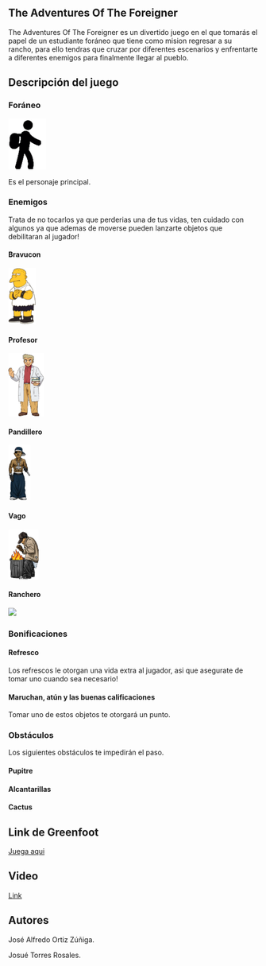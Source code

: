 ## The Adventures Of The Foreigner

The Adventures Of The Foreigner es un divertido juego en el que tomarás el papel de un estudiante foráneo que tiene como mision regresar a su rancho, para ello tendras que cruzar por diferentes escenarios y enfrentarte a diferentes enemigos para finalmente llegar al pueblo.

## Descripción del juego

### Foráneo

<img src = "https://github.com/objetos-inter2018/Adventures_Foreigner/blob/master/juego/images/foraneo.png" />

Es el personaje principal.

### Enemigos

Trata de no tocarlos ya que perderias una de tus vidas, ten cuidado con algunos ya que ademas de moverse pueden lanzarte objetos que debilitaran al jugador! 

#### Bravucon

<img src = "https://github.com/objetos-inter2018/Adventures_Foreigner/blob/master/juego/images/Bravucon.png" />

#### Profesor

<img src = "https://github.com/objetos-inter2018/Adventures_Foreigner/blob/master/juego/images/Profesor_Oak_(XY).png" />

#### Pandillero

<img src = "https://github.com/objetos-inter2018/Adventures_Foreigner/blob/master/juego/images/pandillero.png" />

#### Vago

<img src = "https://github.com/objetos-inter2018/Adventures_Foreigner/blob/master/juego/images/vago2.png" />

#### Ranchero

<img src = "https://i.imgur.com/FRiyMEw.png" />

### Bonificaciones

#### Refresco

Los refrescos le otorgan una vida extra al jugador, asi que asegurate de tomar uno cuando sea necesario!

#### Maruchan, atún y las buenas calificaciones

Tomar uno de estos objetos te otorgará un punto.

### Obstáculos

Los siguientes obstáculos te impedirán el paso.

#### Pupitre


#### Alcantarillas


#### Cactus





## Link de Greenfoot

[Juega aqui](http://www.greenfoot.org/scenarios/21838)

## Video
[Link](https://www.youtube.com/watch?v=JMGJZKXu_hw&feature=youtu.be)

## Autores

José Alfredo Ortiz Zúñiga.

Josué Torres Rosales.


